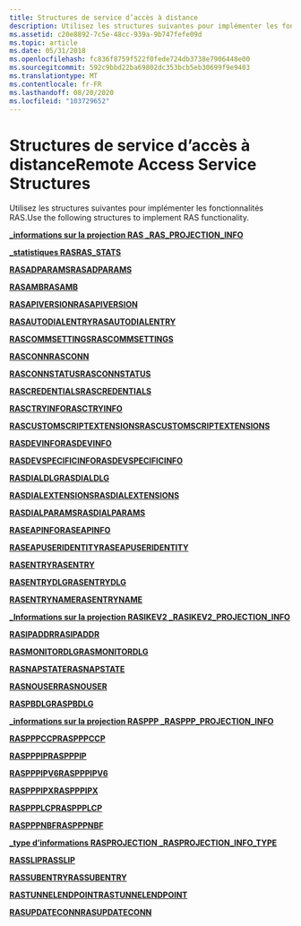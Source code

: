 ```yaml
---
title: Structures de service d’accès à distance
description: Utilisez les structures suivantes pour implémenter les fonctionnalités RAS.
ms.assetid: c20e8892-7c5e-48cc-939a-9b747fefe09d
ms.topic: article
ms.date: 05/31/2018
ms.openlocfilehash: fc836f8759f522f0fede724db3738e7906448e00
ms.sourcegitcommit: 592c9bbd22ba69802dc353bcb5eb30699f9e9403
ms.translationtype: MT
ms.contentlocale: fr-FR
ms.lasthandoff: 08/20/2020
ms.locfileid: "103729652"
---
```

# <a name="remote-access-service-structures"></a><span data-ttu-id="ca1a7-103">Structures de service d’accès à distance</span><span class="sxs-lookup"><span data-stu-id="ca1a7-103">Remote Access Service Structures</span></span>

<span data-ttu-id="ca1a7-104">Utilisez les structures suivantes pour implémenter les fonctionnalités RAS.</span><span class="sxs-lookup"><span data-stu-id="ca1a7-104">Use the following structures to implement RAS functionality.</span></span>

[<span data-ttu-id="ca1a7-105">**\_informations sur la projection RAS \_**</span><span class="sxs-lookup"><span data-stu-id="ca1a7-105">**RAS\_PROJECTION\_INFO**</span></span>](/windows/desktop/api/Ras/ns-ras-ras_projection_info)

[<span data-ttu-id="ca1a7-106">**\_statistiques RAS**</span><span class="sxs-lookup"><span data-stu-id="ca1a7-106">**RAS\_STATS**</span></span>](/windows/desktop/api/Ras/ns-ras-ras_stats)

<span data-ttu-id="ca1a7-107">[**RASADPARAMS**](/previous-versions/windows/desktop/legacy/aa376719(v=vs.85))</span><span class="sxs-lookup"><span data-stu-id="ca1a7-107">[**RASADPARAMS**](/previous-versions/windows/desktop/legacy/aa376719(v=vs.85))</span></span>

<span data-ttu-id="ca1a7-108">[**RASAMB**](/previous-versions/windows/desktop/legacy/aa376720(v=vs.85))</span><span class="sxs-lookup"><span data-stu-id="ca1a7-108">[**RASAMB**](/previous-versions/windows/desktop/legacy/aa376720(v=vs.85))</span></span>

<span data-ttu-id="ca1a7-109">[**RASAPIVERSION**](/previous-versions/windows/desktop/legacy/dd408102(v=vs.85))</span><span class="sxs-lookup"><span data-stu-id="ca1a7-109">[**RASAPIVERSION**](/previous-versions/windows/desktop/legacy/dd408102(v=vs.85))</span></span>

<span data-ttu-id="ca1a7-110">[**RASAUTODIALENTRY**](/previous-versions/windows/desktop/legacy/aa376721(v=vs.85))</span><span class="sxs-lookup"><span data-stu-id="ca1a7-110">[**RASAUTODIALENTRY**](/previous-versions/windows/desktop/legacy/aa376721(v=vs.85))</span></span>

<span data-ttu-id="ca1a7-111">[**RASCOMMSETTINGS**](/previous-versions/windows/desktop/legacy/aa376724(v=vs.85))</span><span class="sxs-lookup"><span data-stu-id="ca1a7-111">[**RASCOMMSETTINGS**](/previous-versions/windows/desktop/legacy/aa376724(v=vs.85))</span></span>

<span data-ttu-id="ca1a7-112">[**RASCONN**](/previous-versions/windows/desktop/legacy/aa376725(v=vs.85))</span><span class="sxs-lookup"><span data-stu-id="ca1a7-112">[**RASCONN**](/previous-versions/windows/desktop/legacy/aa376725(v=vs.85))</span></span>

<span data-ttu-id="ca1a7-113">[**RASCONNSTATUS**](/previous-versions/windows/desktop/legacy/aa376728(v=vs.85))</span><span class="sxs-lookup"><span data-stu-id="ca1a7-113">[**RASCONNSTATUS**](/previous-versions/windows/desktop/legacy/aa376728(v=vs.85))</span></span>

<span data-ttu-id="ca1a7-114">[**RASCREDENTIALS**](/previous-versions/windows/desktop/legacy/aa376730(v=vs.85))</span><span class="sxs-lookup"><span data-stu-id="ca1a7-114">[**RASCREDENTIALS**](/previous-versions/windows/desktop/legacy/aa376730(v=vs.85))</span></span>

<span data-ttu-id="ca1a7-115">[**RASCTRYINFO**](/previous-versions/windows/desktop/legacy/aa376731(v=vs.85))</span><span class="sxs-lookup"><span data-stu-id="ca1a7-115">[**RASCTRYINFO**](/previous-versions/windows/desktop/legacy/aa376731(v=vs.85))</span></span>

<span data-ttu-id="ca1a7-116">[**RASCUSTOMSCRIPTEXTENSIONS**](/previous-versions/windows/desktop/legacy/aa376738(v=vs.85))</span><span class="sxs-lookup"><span data-stu-id="ca1a7-116">[**RASCUSTOMSCRIPTEXTENSIONS**](/previous-versions/windows/desktop/legacy/aa376738(v=vs.85))</span></span>

<span data-ttu-id="ca1a7-117">[**RASDEVINFO**](/previous-versions/windows/desktop/legacy/aa377001(v=vs.85))</span><span class="sxs-lookup"><span data-stu-id="ca1a7-117">[**RASDEVINFO**](/previous-versions/windows/desktop/legacy/aa377001(v=vs.85))</span></span>

[<span data-ttu-id="ca1a7-118">**RASDEVSPECIFICINFO**</span><span class="sxs-lookup"><span data-stu-id="ca1a7-118">**RASDEVSPECIFICINFO**</span></span>](/windows/win32/api/ras/ns-ras-rasdevspecificinfo)

<span data-ttu-id="ca1a7-119">[**RASDIALDLG**](/previous-versions/windows/desktop/legacy/aa377023(v=vs.85))</span><span class="sxs-lookup"><span data-stu-id="ca1a7-119">[**RASDIALDLG**](/previous-versions/windows/desktop/legacy/aa377023(v=vs.85))</span></span>

<span data-ttu-id="ca1a7-120">[**RASDIALEXTENSIONS**](/previous-versions/windows/desktop/legacy/aa377029(v=vs.85))</span><span class="sxs-lookup"><span data-stu-id="ca1a7-120">[**RASDIALEXTENSIONS**](/previous-versions/windows/desktop/legacy/aa377029(v=vs.85))</span></span>

<span data-ttu-id="ca1a7-121">[**RASDIALPARAMS**](/previous-versions/windows/desktop/legacy/aa377238(v=vs.85))</span><span class="sxs-lookup"><span data-stu-id="ca1a7-121">[**RASDIALPARAMS**](/previous-versions/windows/desktop/legacy/aa377238(v=vs.85))</span></span>

<span data-ttu-id="ca1a7-122">[**RASEAPINFO**](/previous-versions/windows/desktop/legacy/aa377242(v=vs.85))</span><span class="sxs-lookup"><span data-stu-id="ca1a7-122">[**RASEAPINFO**](/previous-versions/windows/desktop/legacy/aa377242(v=vs.85))</span></span>

<span data-ttu-id="ca1a7-123">[**RASEAPUSERIDENTITY**](/previous-versions/windows/desktop/legacy/aa377247(v=vs.85))</span><span class="sxs-lookup"><span data-stu-id="ca1a7-123">[**RASEAPUSERIDENTITY**](/previous-versions/windows/desktop/legacy/aa377247(v=vs.85))</span></span>

<span data-ttu-id="ca1a7-124">[**RASENTRY**](/previous-versions/windows/desktop/legacy/aa377274(v=vs.85))</span><span class="sxs-lookup"><span data-stu-id="ca1a7-124">[**RASENTRY**](/previous-versions/windows/desktop/legacy/aa377274(v=vs.85))</span></span>

<span data-ttu-id="ca1a7-125">[**RASENTRYDLG**](/previous-versions/windows/desktop/legacy/aa377260(v=vs.85))</span><span class="sxs-lookup"><span data-stu-id="ca1a7-125">[**RASENTRYDLG**](/previous-versions/windows/desktop/legacy/aa377260(v=vs.85))</span></span>

<span data-ttu-id="ca1a7-126">[**RASENTRYNAME**](/previous-versions/windows/desktop/legacy/aa377267(v=vs.85))</span><span class="sxs-lookup"><span data-stu-id="ca1a7-126">[**RASENTRYNAME**](/previous-versions/windows/desktop/legacy/aa377267(v=vs.85))</span></span>

[<span data-ttu-id="ca1a7-127">**\_Informations sur la projection RASIKEV2 \_**</span><span class="sxs-lookup"><span data-stu-id="ca1a7-127">**RASIKEV2\_PROJECTION\_INFO**</span></span>](/windows/desktop/api/ras/ns-ras-rasikev2_projection_info)

<span data-ttu-id="ca1a7-128">[**RASIPADDR**](/previous-versions/windows/desktop/legacy/aa377578(v=vs.85))</span><span class="sxs-lookup"><span data-stu-id="ca1a7-128">[**RASIPADDR**](/previous-versions/windows/desktop/legacy/aa377578(v=vs.85))</span></span>

<span data-ttu-id="ca1a7-129">[**RASMONITORDLG**](/previous-versions/windows/desktop/legacy/aa377591(v=vs.85))</span><span class="sxs-lookup"><span data-stu-id="ca1a7-129">[**RASMONITORDLG**](/previous-versions/windows/desktop/legacy/aa377591(v=vs.85))</span></span>

[<span data-ttu-id="ca1a7-130">**RASNAPSTATE**</span><span class="sxs-lookup"><span data-stu-id="ca1a7-130">**RASNAPSTATE**</span></span>](/windows/desktop/api/Ras/ns-ras-rasnapstate)

<span data-ttu-id="ca1a7-131">[**RASNOUSER**](/previous-versions/windows/desktop/legacy/aa377598(v=vs.85))</span><span class="sxs-lookup"><span data-stu-id="ca1a7-131">[**RASNOUSER**](/previous-versions/windows/desktop/legacy/aa377598(v=vs.85))</span></span>

<span data-ttu-id="ca1a7-132">[**RASPBDLG**](/previous-versions/windows/desktop/legacy/aa377607(v=vs.85))</span><span class="sxs-lookup"><span data-stu-id="ca1a7-132">[**RASPBDLG**](/previous-versions/windows/desktop/legacy/aa377607(v=vs.85))</span></span>

[<span data-ttu-id="ca1a7-133">**\_informations sur la projection RASPPP \_**</span><span class="sxs-lookup"><span data-stu-id="ca1a7-133">**RASPPP\_PROJECTION\_INFO**</span></span>](/windows/desktop/api/Ras/ns-ras-rasppp_projection_info)

<span data-ttu-id="ca1a7-134">[**RASPPPCCP**](/previous-versions/windows/desktop/legacy/aa377620(v=vs.85))</span><span class="sxs-lookup"><span data-stu-id="ca1a7-134">[**RASPPPCCP**](/previous-versions/windows/desktop/legacy/aa377620(v=vs.85))</span></span>

<span data-ttu-id="ca1a7-135">[**RASPPPIP**](/previous-versions/windows/desktop/legacy/aa377634(v=vs.85))</span><span class="sxs-lookup"><span data-stu-id="ca1a7-135">[**RASPPPIP**](/previous-versions/windows/desktop/legacy/aa377634(v=vs.85))</span></span>

<span data-ttu-id="ca1a7-136">[**RASPPPIPV6**](/previous-versions/windows/desktop/legacy/aa816540(v=vs.85))</span><span class="sxs-lookup"><span data-stu-id="ca1a7-136">[**RASPPPIPV6**](/previous-versions/windows/desktop/legacy/aa816540(v=vs.85))</span></span>

<span data-ttu-id="ca1a7-137">[**RASPPPIPX**](/previous-versions/windows/desktop/legacy/aa377623(v=vs.85))</span><span class="sxs-lookup"><span data-stu-id="ca1a7-137">[**RASPPPIPX**](/previous-versions/windows/desktop/legacy/aa377623(v=vs.85))</span></span>

<span data-ttu-id="ca1a7-138">[**RASPPPLCP**](/previous-versions/windows/desktop/legacy/aa377638(v=vs.85))</span><span class="sxs-lookup"><span data-stu-id="ca1a7-138">[**RASPPPLCP**](/previous-versions/windows/desktop/legacy/aa377638(v=vs.85))</span></span>

<span data-ttu-id="ca1a7-139">[**RASPPPNBF**](/previous-versions/windows/desktop/legacy/aa377642(v=vs.85))</span><span class="sxs-lookup"><span data-stu-id="ca1a7-139">[**RASPPPNBF**](/previous-versions/windows/desktop/legacy/aa377642(v=vs.85))</span></span>

[<span data-ttu-id="ca1a7-140">**\_type d’informations RASPROJECTION \_**</span><span class="sxs-lookup"><span data-stu-id="ca1a7-140">**RASPROJECTION\_INFO\_TYPE**</span></span>](/windows/desktop/api/ras/ne-ras-rasprojection_info_type)

<span data-ttu-id="ca1a7-141">[**RASSLIP**](/previous-versions/windows/desktop/legacy/aa377836(v=vs.85))</span><span class="sxs-lookup"><span data-stu-id="ca1a7-141">[**RASSLIP**](/previous-versions/windows/desktop/legacy/aa377836(v=vs.85))</span></span>

<span data-ttu-id="ca1a7-142">[**RASSUBENTRY**](/previous-versions/windows/desktop/legacy/aa377839(v=vs.85))</span><span class="sxs-lookup"><span data-stu-id="ca1a7-142">[**RASSUBENTRY**](/previous-versions/windows/desktop/legacy/aa377839(v=vs.85))</span></span>

<span data-ttu-id="ca1a7-143">[**RASTUNNELENDPOINT**](/previous-versions/windows/desktop/legacy/dd430579(v=vs.85))</span><span class="sxs-lookup"><span data-stu-id="ca1a7-143">[**RASTUNNELENDPOINT**](/previous-versions/windows/desktop/legacy/dd430579(v=vs.85))</span></span>

<span data-ttu-id="ca1a7-144">[**RASUPDATECONN**](/previous-versions/windows/desktop/legacy/dd408110(v=vs.85))</span><span class="sxs-lookup"><span data-stu-id="ca1a7-144">[**RASUPDATECONN**](/previous-versions/windows/desktop/legacy/dd408110(v=vs.85))</span></span>

 

 